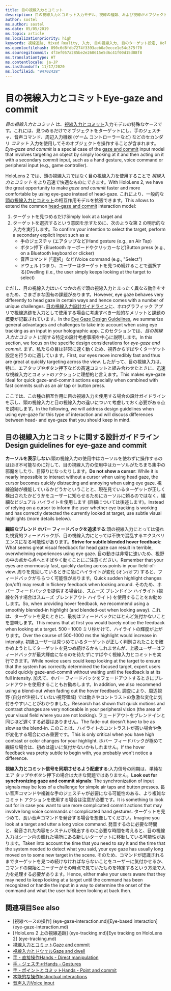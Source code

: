 ```yaml
---
title: 目の視線入力とコミット
description: 目の視線入力とコミット入力モデル、視線の種類、および視線がオブジェクトを単に見るだけの場合のコミットについて説明します。
author: sostel
ms.author: sostel
ms.date: 05/05/2019
ms.topic: article
ms.localizationpriority: high
keywords: 視線追跡, Mixed Reality, 入力, 目の視線入力, 目のターゲット設定, HoloLens 2, 視線に基づく選択, Mixed Reality ヘッドセット, Windows Mixed Reality ヘッドセット, 仮想現実ヘッドセット, HoloLens, MRTK, Mixed Reality Toolkit, 視線入力
ms.openlocfilehash: 890c6d8fdb7274f3393aeb0a9ecce1e54c375f70
ms.sourcegitcommit: 4f3ef057a285be2e260615e5d6c41f00d15d08f8
ms.translationtype: HT
ms.contentlocale: ja-JP
ms.lasthandoff: 11/17/2020
ms.locfileid: "94702428"
---
```

# <a name="eye-gaze-and-commit"></a><span data-ttu-id="e63f0-104">目の視線入力とコミット</span><span class="sxs-lookup"><span data-stu-id="e63f0-104">Eye-gaze and commit</span></span>
<span data-ttu-id="e63f0-105">_目の視線入力とコミット_ は、[視線入力とコミット](gaze-and-commit.md)入力モデルの特殊なケースです。これには、見つめるだけでオブジェクトをターゲットにし、手のジェスチャ、音声コマンド、周辺入力機器 (ゲーム コントローラーなど) などのセカンダリ _コミット_ 入力を使用してそのオブジェクトを操作することが含まれます。</span><span class="sxs-lookup"><span data-stu-id="e63f0-105">_Eye-gaze and commit_ is a special case of the [gaze and commit](gaze-and-commit.md) input model that involves targeting an object by simply looking at it and then acting on it with a secondary _commit_ input, such as a hand gesture, voice command or peripheral input (e.g., game controller).</span></span> 

<span data-ttu-id="e63f0-106">HoloLens 2 では、頭の視線入力ではなく目の視線入力を使用することで _視線入力とコミット_ をより迅速で快適なものにできます。</span><span class="sxs-lookup"><span data-stu-id="e63f0-106">With HoloLens 2, we have the great opportunity to make _gaze and commit_ faster and more comfortable by using eye-gaze instead of head-gaze.</span></span> <span data-ttu-id="e63f0-107">これにより、一般的な[頭の視線入力とコミット](gaze-and-commit.md)の相互作用モデルを拡張できます。</span><span class="sxs-lookup"><span data-stu-id="e63f0-107">This allows to extend the common [head-gaze and commit](gaze-and-commit.md) interaction model:</span></span> 
1. <span data-ttu-id="e63f0-108">ターゲットを見つめるだけ</span><span class="sxs-lookup"><span data-stu-id="e63f0-108">Simply look at a target and</span></span> 
2. <span data-ttu-id="e63f0-109">ターゲットを選択するという意図を示すために、次のような第 2 の明示的な入力を実行します。</span><span class="sxs-lookup"><span data-stu-id="e63f0-109">To confirm your intention to select the target, perform a secondary explicit input such as a:</span></span>  
   - <span data-ttu-id="e63f0-110">手のジェスチャ (エアタップなど)</span><span class="sxs-lookup"><span data-stu-id="e63f0-110">Hand gesture (e.g., an Air Tap)</span></span>
   - <span data-ttu-id="e63f0-111">ボタン押下 (Bluetooth キーボードやクリッカーなど)</span><span class="sxs-lookup"><span data-stu-id="e63f0-111">Button press (e.g., on a Bluetooth keyboard or clicker)</span></span>
   - <span data-ttu-id="e63f0-112">音声コマンド (「選択」など)</span><span class="sxs-lookup"><span data-stu-id="e63f0-112">Voice command (e.g., "Select")</span></span>
   - <span data-ttu-id="e63f0-113">ドウェル (つまり、ユーザーはターゲットを見つめ続けることで選択する)</span><span class="sxs-lookup"><span data-stu-id="e63f0-113">Dwelling (i.e., the user simply keeps looking at the target to select)</span></span>

<span data-ttu-id="e63f0-114">ただし、目の視線入力はいくつかの点で頭の視線入力とまったく異なる動作をするため、さまざまな固有の課題があります。</span><span class="sxs-lookup"><span data-stu-id="e63f0-114">However, eye gaze behaves very differently to head gaze in certain ways and hence comes with a number of unique challenges.</span></span> <span data-ttu-id="e63f0-115">[目の視線入力設計ガイドライン](eye-tracking.md)に、ホログラフィック アプリで視線追跡を入力として使用する場合に考慮すべき一般的なメリットと課題の概要が記載されています。</span><span class="sxs-lookup"><span data-stu-id="e63f0-115">In the [Eye Gaze Design Guidelines](eye-tracking.md), we summarize general advantages and challenges to take into account when using eye tracking as an input in your holographic app.</span></span> <span data-ttu-id="e63f0-116">このセクションでは、_目の視線入力とコミット_ に関する特定の設計考慮事項を中心に説明します。</span><span class="sxs-lookup"><span data-stu-id="e63f0-116">In this section, we focus on the specific design considerations for _eye-gaze and commit_.</span></span>
<span data-ttu-id="e63f0-117">まず、私たちの目は非常に速く動くため、視界からすばやくターゲット設定を行うのに適しています。</span><span class="sxs-lookup"><span data-stu-id="e63f0-117">First, our eyes move incredibly fast and thus are great at quickly targeting across the view.</span></span> <span data-ttu-id="e63f0-118">したがって、目の視線入力は、特に、エアタップやボタン押下などの高速コミットと組み合わせたときに、迅速な視線入力とコミットのアクションに理想的と言えます。</span><span class="sxs-lookup"><span data-stu-id="e63f0-118">This makes eye-gaze ideal for quick gaze-and-commit actions especially when combined with fast commits such as an air tap or button press.</span></span>
   
<span data-ttu-id="e63f0-119">ここでは、この種の相互作用に目の視線入力を使用する場合の設計ガイドラインを示し、頭の視線入力と目の視線入力の違いについて考慮しておく必要がある点を説明します。</span><span class="sxs-lookup"><span data-stu-id="e63f0-119">In the following, we will address design guidelines when using eye-gaze for this type of interaction and will discuss differences between head- and eye-gaze that you should keep in mind.</span></span>

## <a name="design-guidelines-for-eye-gaze-and-commit"></a><span data-ttu-id="e63f0-120">目の視線入力とコミットに関する設計ガイドライン</span><span class="sxs-lookup"><span data-stu-id="e63f0-120">Design guidelines for eye-gaze and commit</span></span>

<span data-ttu-id="e63f0-121">**カーソルを表示しない**:頭の視線入力の使用中はカーソルを使わずに操作するのはほぼ不可能なのに対して、目の視線入力の使用中はカーソルがたちまち集中の邪魔をしたり、目障りになったりします。</span><span class="sxs-lookup"><span data-stu-id="e63f0-121">**Do not show a cursor**: While it is nearly impossible to interact without a cursor when using head gaze, the cursor becomes quickly distracting and annoying when using eye gaze.</span></span> <span data-ttu-id="e63f0-122">視線追跡が機能しているかどうかということと、現在見ているターゲットが正しく検出されたかどうかをユーザーに知らせるためにカーソルに頼るのではなく、繊細なビジュアル ハイライトを使用します (詳細については後述します)。</span><span class="sxs-lookup"><span data-stu-id="e63f0-122">Instead of relying on a cursor to inform the user whether eye tracking is working and has correctly detected the currently looked at target, use subtle visual highlights (more details below).</span></span>

<span data-ttu-id="e63f0-123">**繊細なブレンド ホバー フィードバックを追求する**:頭の視線入力にとっては優れた視覚的フィードバックが、目の視線入力にとっては不快で混乱するエクスペリエンスになる可能性があります。</span><span class="sxs-lookup"><span data-stu-id="e63f0-123">**Strive for subtle blended hover feedback**: What seems great visual feedback for head gaze can result in terrible, overwhelming experiences using eye gaze.</span></span> <span data-ttu-id="e63f0-124">目の動きは非常に速いため、視野の中の点から点へとすばやく動くことにご注意ください。</span><span class="sxs-lookup"><span data-stu-id="e63f0-124">Remember that your eyes are enormously fast, quickly darting across points in your field-of-view.</span></span> <span data-ttu-id="e63f0-125">周りを見回しているときに急にハイライトが変化 (オン/オフ) すると、フィードバックがちらつく可能性があります。</span><span class="sxs-lookup"><span data-stu-id="e63f0-125">Quick sudden highlight changes (on/off) may result in flickery feedback when looking around.</span></span> <span data-ttu-id="e63f0-126">そのため、ホバー フィードバックを提供する場合は、スムーズ ブレンドイン ハイライト (視線を外す場合はスムーズ ブレンドアウト ハイライト) を使用することをお勧めします。</span><span class="sxs-lookup"><span data-stu-id="e63f0-126">So, when providing hover feedback, we recommend using a smoothly blended-in highlight (and blended-out when looking away).</span></span> <span data-ttu-id="e63f0-127">これは、ターゲットを見たときに、最初はフィードバックにほとんど気付かないことを意味します。</span><span class="sxs-lookup"><span data-stu-id="e63f0-127">This means that at first you would barely notice the feedback when looking at a target.</span></span> <span data-ttu-id="e63f0-128">500 - 1000 ミリ秒かけて、ハイライトの輝度が上がります。</span><span class="sxs-lookup"><span data-stu-id="e63f0-128">Over the course of 500-1000 ms the highlight would increase in intensity.</span></span> <span data-ttu-id="e63f0-129">初級ユーザーは見つめているターゲットが正しく判別されたことを確かめようとしてターゲットを見つめ続けるかもしれませんが、上級ユーザーはフィードバックが最大輝度になるのを待たずにすばやく視線入力とコミットを実行できます。</span><span class="sxs-lookup"><span data-stu-id="e63f0-129">While novice users could keep looking at the target to ensure that the system has correctly determined the focused target, expert users could quickly gaze-and-commit without waiting until the feedback is at its full intensity.</span></span> <span data-ttu-id="e63f0-130">加えて、ホバー フィードバックをフェードアウトするときにブレンドアウトを使用することもお勧めします。</span><span class="sxs-lookup"><span data-stu-id="e63f0-130">In addition, we also recommend using a blend-out when fading out the hover feedback.</span></span> <span data-ttu-id="e63f0-131">調査により、周辺視野 (自分が注視していない視野領域) では動きやコントラストの急激な変化に気付きやすいことがわかりました。</span><span class="sxs-lookup"><span data-stu-id="e63f0-131">Research has shown that quick motions and contrast changes are very noticeable in your peripheral vision (the area of your visual field where you are not looking).</span></span>
<span data-ttu-id="e63f0-132">フェードアウトをブレンドインと同じほど遅くする必要はありません。</span><span class="sxs-lookup"><span data-stu-id="e63f0-132">The fade-out doesn't have to be as slow as the blend-in.</span></span> <span data-ttu-id="e63f0-133">このことは、ハイライトのコントラストが高い場合や色が変化する場合にのみ重要です。</span><span class="sxs-lookup"><span data-stu-id="e63f0-133">This is only critical when you have high contrast or color changes for your highlight.</span></span> <span data-ttu-id="e63f0-134">ホバー フィードバックが極めて繊細な場合は、初めは違いに気付かないかもしれません。</span><span class="sxs-lookup"><span data-stu-id="e63f0-134">If the hover feedback was pretty subtle to begin with, you probably won't notice a difference.</span></span>

<span data-ttu-id="e63f0-135">**視線入力とコミット信号を同期させるよう配慮する**:入力信号の同期は、単純なエア タップやボタン押下の場合は大きな問題ではありません。</span><span class="sxs-lookup"><span data-stu-id="e63f0-135">**Look out for synchronizing gaze and commit signals**: The synchronization of input signals may be less of a challenge for simple air taps and button presses.</span></span> <span data-ttu-id="e63f0-136">長い音声コマンドや複雑な手のジェスチャが必要になる可能性のある、より複雑なコミット アクションを使用する場合は注意が必要です。</span><span class="sxs-lookup"><span data-stu-id="e63f0-136">It is something to look out for in case you want to use more complicated commit actions that may involve long voice commands or complicated hand gestures.</span></span> <span data-ttu-id="e63f0-137">ターゲットを見つめて、長い音声コマンドを発音する場合を想像してください。</span><span class="sxs-lookup"><span data-stu-id="e63f0-137">Imagine you look at a target and utter a long voice command.</span></span> <span data-ttu-id="e63f0-138">発音するのに必要な時間と、発音された内容をシステムが検出するのに必要な時間を考えると、目の視線入力はシーン内の離れた場所にある新しいターゲットに移動している可能性があります。</span><span class="sxs-lookup"><span data-stu-id="e63f0-138">Taken into account the time that you need to say it and the time that the system needed to detect what you said, your eye gaze has usually long moved on to some new target in the scene.</span></span> <span data-ttu-id="e63f0-139">そのため、コマンドが認識されるまでターゲットを見つめ続けなければならないことをユーザーに気付かせるか、コマンドの開始とユーザーがその時点で見ていたものを特定するという方法で入力を処理する必要があります。</span><span class="sxs-lookup"><span data-stu-id="e63f0-139">Hence, either make your users aware that they may need to keep looking at a target until the command has been recognized or handle the input in a way to determine the onset of the command and what the user had been looking at back then.</span></span>

## <a name="see-also"></a><span data-ttu-id="e63f0-140">関連項目</span><span class="sxs-lookup"><span data-stu-id="e63f0-140">See also</span></span>
* <span data-ttu-id="e63f0-141">[視線ベースの操作] (eye-gaze-interaction.md)</span><span class="sxs-lookup"><span data-stu-id="e63f0-141">[Eye-based interaction] (eye-gaze-interaction.md)</span></span>
* <span data-ttu-id="e63f0-142">[HoloLens 2 上の視線追跡] (eye-tracking.md)</span><span class="sxs-lookup"><span data-stu-id="e63f0-142">[Eye tracking on HoloLens 2] (eye-tracking.md)</span></span>
* [<span data-ttu-id="e63f0-143">視線入力とコミット</span><span class="sxs-lookup"><span data-stu-id="e63f0-143">Gaze and commit</span></span>](gaze-and-commit.md)
* [<span data-ttu-id="e63f0-144">視線入力とドウェル</span><span class="sxs-lookup"><span data-stu-id="e63f0-144">Gaze and dwell</span></span>](gaze-and-dwell.md)
* [<span data-ttu-id="e63f0-145">手 - 直接操作</span><span class="sxs-lookup"><span data-stu-id="e63f0-145">Hands - Direct manipulation</span></span>](direct-manipulation.md)
* [<span data-ttu-id="e63f0-146">手 - ジェスチャ</span><span class="sxs-lookup"><span data-stu-id="e63f0-146">Hands - Gestures</span></span>](gaze-and-commit.md#composite-gestures)
* [<span data-ttu-id="e63f0-147">手 - ポイントとコミット</span><span class="sxs-lookup"><span data-stu-id="e63f0-147">Hands - Point and commit</span></span>](point-and-commit.md)
* [<span data-ttu-id="e63f0-148">本能的な操作</span><span class="sxs-lookup"><span data-stu-id="e63f0-148">Instinctual interactions</span></span>](interaction-fundamentals.md)
* [<span data-ttu-id="e63f0-149">音声入力</span><span class="sxs-lookup"><span data-stu-id="e63f0-149">Voice input</span></span>](voice-input.md)

